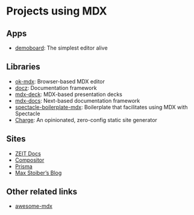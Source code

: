 # Projects using MDX

## Apps

*   [demoboard][]: The simplest editor alive

## Libraries

*   [ok-mdx][]: Browser-based MDX editor
*   [docz][]: Documentation framework
*   [mdx-deck][]: MDX-based presentation decks
*   [mdx-docs][]: Next-based documentation framework
*   [spectacle-boilerplate-mdx][]: Boilerplate that facilitates using MDX with
    Spectacle
*   [Charge][charge]: An opinionated, zero-config static site generator

## Sites

*   [ZEIT Docs][zeit-docs]
*   [Compositor][compositor]
*   [Prisma][prisma]
*   [Max Stoiber’s Blog][mxstbr]

## Other related links

*   [awesome-mdx][]

[demoboard]: https://frontarm.com/demoboard

[ok-mdx]: https://github.com/jxnblk/ok-mdx

[mdx-deck]: https://github.com/jxnblk/mdx-deck

[mdx-docs]: https://github.com/jxnblk/mdx-docs

[docz]: https://www.docz.site/

[zeit-docs]: https://github.com/zeit/docs

[compositor]: https://compositor.io

[prisma]: https://www.prisma.io/docs

[mxstbr]: https://mxstbr.com

[awesome-mdx]: https://github.com/transitive-bullshit/awesome-mdx

[spectacle-boilerplate-mdx]: https://github.com/FormidableLabs/spectacle-boilerplate-mdx

[charge]: https://charge.js.org
